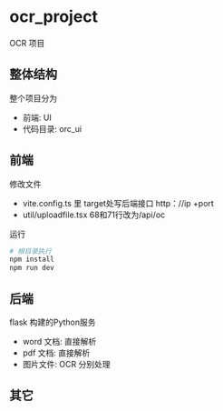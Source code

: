 # ocr_project

OCR 项目


## 整体结构

整个项目分为
- 前端: UI
- 代码目录: orc_ui

## 前端

修改文件
- vite.config.ts 里 target处写后端接口 http：//ip +port
- util/uploadfile.tsx 68和71行改为/api/oc

运行

```sh
# 根目录执行
npm install
npm run dev
```


## 后端

flask 构建的Python服务
- word 文档: 直接解析
- pdf 文档: 直接解析
- 图片文件: OCR 分别处理


## 其它

